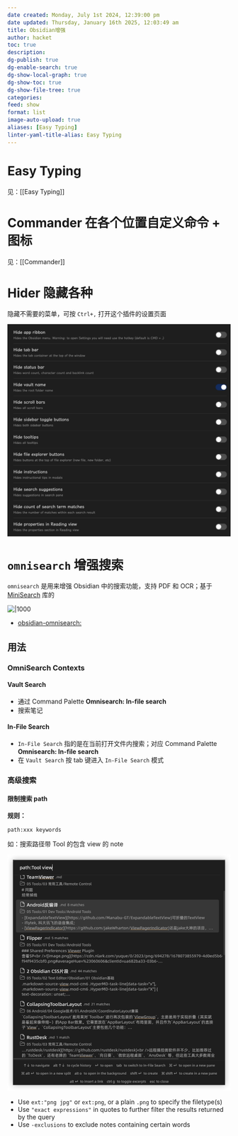 ```yaml
---
date created: Monday, July 1st 2024, 12:39:00 pm
date updated: Thursday, January 16th 2025, 12:03:49 am
title: Obsidian增强
author: hacket
toc: true
description: 
dg-publish: true
dg-enable-search: true
dg-show-local-graph: true
dg-show-toc: true
dg-show-file-tree: true
categories: 
feed: show
format: list
image-auto-upload: true
aliases: [Easy Typing]
linter-yaml-title-alias: Easy Typing
---
```


# Easy Typing

见：[[Easy Typing]]

# Commander 在各个位置自定义命令 + 图标

见：[[Commander]]

# Hider 隐藏各种

隐藏不需要的菜单，可按 `Ctrl+,` 打开这个插件的设置页面

![image.png|1000](https://raw.githubusercontent.com/hacket/ObsidianOSS/master/obsidian/20240307212641.png)

# `omnisearch` 增强搜索

`omnisearch` 是用来增强 Obsidian 中的搜索功能，支持 PDF 和 OCR；基于 [MiniSearch](https://github.com/lucaong/minisearch) 库的

![|1000](https://raw.githubusercontent.com/scambier/obsidian-omnisearch/master/images/omnisearch.gif)

- [obsidian-omnisearch:](https://github.com/scambier/obsidian-omnisearch)

## 用法

### OmniSearch Contexts

#### Vault Search

- 通过 Command Palette **Omnisearch: In-file search**
- 搜索笔记

#### In-File Search

- `In-File Search` 指的是在当前打开文件内搜索；对应 Command Palette **Omnisearch: In-file search**
- 在 `Vault Search` 按 tab 键进入 `In-File Search` 模式

### 高级搜索

#### 限制搜索 path

**规则：**

```
path:xxx keywords
```

如：搜索路径带 Tool 的包含 view 的 note

![image.png|500](https://raw.githubusercontent.com/hacket/ObsidianOSS/master/obsidian/20240627103437.png)

- Use `ext:"png jpg"` or `ext:png`, or a plain `.png` to specify the filetype(s)
- Use `"exact expressions"` in quotes to further filter the results returned by the query
- Use `-exclusions` to exclude notes containing certain words
